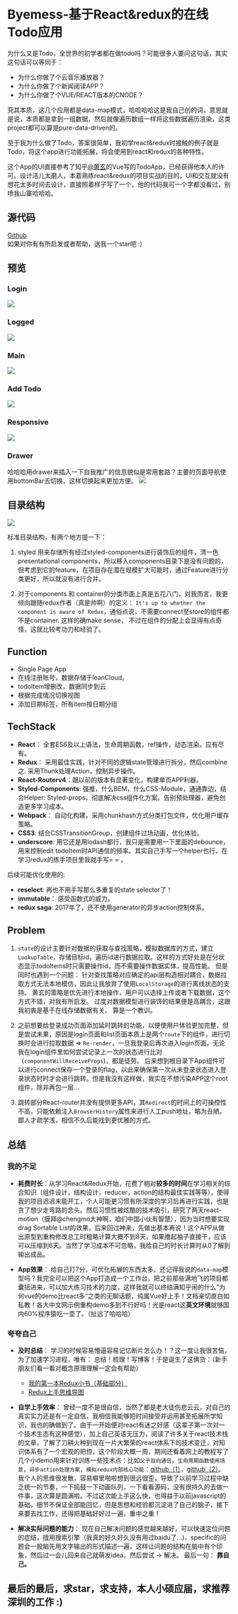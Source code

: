 # Byemess-基于React&redux的在线Todo应用

为什么又是Todo，全世界的初学者都在做todo吗？可能很多人要问这句话，其实这句话可以等同于：

- 为什么你做了个云音乐播放器？
- 为什么你做了个新闻阅读APP？
- 为什么你做了个VUE/REACT版本的CNODE？

究其本质，这几个应用都是data-map模式，哈哈哈哈这是我自己创的词，意思就是说，本质都是拿到一组数据，然后就像遍历数组一样将这些数据遍历渲染，这类project都可以算是pure-data-driven的。     

至于我为什么做了Todo，答案很简单，我初学react&redux时接触的例子就是Todo，将这个app进行功能拓展，将会使用到react和redux的各种特性。    

这个App的UI直接参考了知乎[@黄玄](https://www.zhihu.com/people/huxpro/answers)的Vue写的TodoApp，已经获得他本人的许可。设计活儿太磨人，本着熟练react&redux的项目实战的目的，UI和交互就没有想花太多时间去设计，直接照着样子写了一个，他的代码我可一个字都没看过，别喷我山寨哈哈哈。

## 源代码
[Github](https://github.com/kylewh/NoMess)    
如果对你有有所启发或者帮助，送我一个star吧 :)    

## 预览

### Login
![](http://om8hmotom.bkt.clouddn.com/2017-05-02-135825.jpg)

### Logged
![](http://om8hmotom.bkt.clouddn.com/2017-05-02-140119.jpg)

### Main
![](http://om8hmotom.bkt.clouddn.com/2017-05-02-135850.jpg)

### Add Todo
![](http://om8hmotom.bkt.clouddn.com/2017-05-02-140021.jpg)

### Responsive
![](http://om8hmotom.bkt.clouddn.com/2017-05-02-135938.jpg)

### Drawer
哈哈哈用drawer来插入一下自我推广的信息貌似是常用套路？主要的页面导航使用bottomBar去切换，这样切换起来更加方便。
![](http://om8hmotom.bkt.clouddn.com/2017-05-02-140211.jpg)  

## 目录结构
![](http://om8hmotom.bkt.clouddn.com/2017-05-02-144625.jpg)

标准目录结构，有两个地方提一下：

1. styled 用来存储所有经过styled-components进行装饰后的组件，清一色presentational components，所以移入components目录下是没有问题的，但考虑到它的feature，在项目存在潜在规模扩大可能时，通过Feature进行分类更好，所以就没有进行合并。

2. 对于components 和 container的分类市面上真是五花八门，对我而言，我更倾向跟随redux作者（真是帅啊）的定义： `It's up to whether the component is aware of Redux`，通俗点说，不需要connect至store的组件都不是container. 这样的确make sense， 不过在组件的分配上会显得有点奇怪，这就比较考功力和经验了。

## Function

- Single Page App
- 在线注册账号，数据存储于leanCloud。
- todoItem增删改，数据同步到云
- 根据完成情况切换视图
- 添加日期标签，所有item按日期分组

## TechStack
- **React**： 全套ES6及以上语法，生命周期函数，ref操作，动态渲染，应有尽有。
- **Redux**： 采用最佳实践，针对不同的逻辑state管理进行拆分，然后combine之. 采用Thunk处理Action，控制异步操作。
- **React-Routerv4**：跟以前的版本有显著变化，构建单页APP利器。
- **Styled-Components**: 强推，什么BEM，什么CSS-Module，通通靠边，结合Helper: Styled-props，彻底解决css组件化方案。告别预处理器，避免创造更多学习成本。
- **Webpack**： 自动化构建，采用chunkhash方式分类打包文件，优化用户缓存策略。
- **CSS3**: 结合CSSTransitionGroup，创建组件过场动画，优化体验。    
- **underscore**: 用它还是用lodash都行，我只是需要用一下里面的debounce，用来控制edit todoItem时API通信的频率。其实自己手写一个helper也行，在学习redux的练手项目里我就手写= = 。

后续可能优化使用的:

- **reselect**: 再也不用手写那么多重复的state selector了！
- **immutable**： 感受函数式的威力。
- **redux saga**: 2017年了，还不使用generator的异步action控制体系。

## Problem

1. `state`的设计主要针对数据的获取与查找策略，模拟数据库的方式，建立`LookupTable`，存储目标id，遍历id进行数据拉取。这样的方式好处是在分状态显示todoItems时只需要操作id，而不需要操作数据实体，提高性能。 但是同时也遇到一个问题： 针对查找策略对应确定的api层构造相对耦合，数据拉取方式无法本地模仿，因此让我放弃了使用`LocalStorage`的进行离线状态的支持。 黄玄的策略是优先进行本地操作，用户可以选择上传或者下载数据，这个方式不错，对我有所启发。 过度对数据模型进行装饰的结果便是高耦合，这跟我初衷是基于在线存储数据有关。 算是一个教训。

2. 之前想要给登录成功页面添加延时跳转的功能，以便使用户体验更加完整，但是尝试未果，原因是login页面和list页面本质上是两个`route`下的组件，进行切换时会进行拉取数据 => `Re-render`，一旦我登录后再次进入login页面，无论我在login组件里如何尝试记录上一次的状态进行比对（`componentWillReceiveProps`)，都是徒劳。 后来想到根目录下App组件可以进行connect保存一个登录的flag，以此来确保第一次从未登录状态进入登录状态时时才会进行跳转。但是我没有这样做，我实在不想污染APP这个root组件，除非再包一层...

3. 跳转部分React-router并没有提供更多API，其`Redirect`的时间上的可操控性不高，只能依赖注入`BrowserHistory`属性来进行人工push地址，略为丑陋。鄙人才疏学浅，相信不久后能找到更优雅的方式。

## 总结

### 我的不足
- **耗费时长**：从学习React&Redux开始，花费了相对**较多的时间**在学习相关的综合知识（组件设计，结构设计，reducer，action的结构最佳实践等等），使得我的项目迟迟未能开工，个人可能更习惯有所深度的学习后再进行实践，也是贪了想少走弯路的念头。然后习惯性被炫酷的技术吸引，研究了两天react-motion（膜拜@chengmo大神啊，咱们中国小伙有智慧），因为当时想要实现drag Sortable List的效果，后来回过神来，先做出基本再说！这个APP从做出原型到重构修改总工时粗略计算大概不到8天，如果撸起袖子直接干，应该可以压缩到6天。当然了学习成本不可忽略，我给自己的时长计算时从0了解到输出成品。

- **App效果**： 给自己打7分，可优化拓展的东西太多。还记得我说的`data-map`模型吗？我完全可以把这个App打造成一个工作台，把之前那些满地飞的项目都囊括进来，可以加大练习技术的力度，这样我就可以终结满知乎闹的什么“为何vue的demo比react多”之类的无聊话题，纯属Vue好上手！文档亲切直白如私教！各大中文网示例重构demo多到不行好吗！光是react这**英文环境**就够国内60%程序猿吃一壶了。（扯远了哈哈哈）

### 夸夸自己
- **及时总结**： 学习的时候容易懵逼容易记忆断片怎么办！？这一度让我很苦恼，为了加速学习进程，唯有： 总结！梳理！写博客！于是诞生了这俩货：（新手朋友们看一看对概念原理理解一定会有帮助）
	- [我的第一本Redux小书（基础部分）](https://kylewh.github.io/2017/04/21/%E6%88%91%E7%9A%84%E7%AC%AC%E4%B8%80%E6%9C%ACredux%E5%B0%8F%E4%B9%A6/)
	- [Redux上手思维导图](https://kylewh.github.io/2017/04/21/Redux%E5%B0%8F%E4%B9%A6%E7%B3%BB%E5%88%97-Redux%E6%80%9D%E7%BB%B4%E5%AF%BC%E5%9B%BE/)
- **自学上手效率**： 曾经一度不是很自信，当然了都是老大徒伤悲云云，对自己的真实实力还是有一定自信，我相信我能够短时间接受并运用甚至拓展所学知识，我也的确做到了。由于一开始便对react有迷之好感（这辈子第一次对一个技术生态有这种感觉），加上自己英语无压力，阅读了许多关于react技术栈的文章，了解了刀耕火种到现在一片大繁荣的react体系下的技术变迁，对知识体系有了一个宏观的把控，这个阶段大概一周，期间还看着网上的教程写了几个小demo用来针对训练一些技术点：比如`父子双向通信`，`生命周期函数使用场景`，`异步action处理方案`，`模拟redux内部核心功能`：[github（1）](https://github.com/kylewh/Dive_Into_React_Redux)，[github（2）](https://github.com/kylewh/redux_mastering)。 我个人的思维很发散，容易噼里啪啦想到很远很歪，导致了以前学习过程中缺乏统一的节奏，一下捣鼓一下动画队列，一下看看源码，没有很持久的去做一件事，这次算是圆满啦。不过这次能上手这么快，也得益于以前javascript的基础，细节不保证全部能回忆，但是思想和经验都沉淀进了自己的脑子，接下来要去找工作，还得把基础好好过一遍，重中之重！

- **解决实际问题的能力**： 现在自己解决问题的感觉越来越好，可以快速定位问题的症结，擅用搜索引擎（我真的好久好久没有用过baidu了...)，specific的问题会一股脑先用文字输出的形式描述一遍，这样让问题的结构在脑中有个印象，然后过一会儿回来自己就萌发idea，然后尝试 -> 解决。 最后一句： **靠自己。**

## 最后的最后，求star，求支持，本人小硕应届，求推荐深圳的工作 :)

